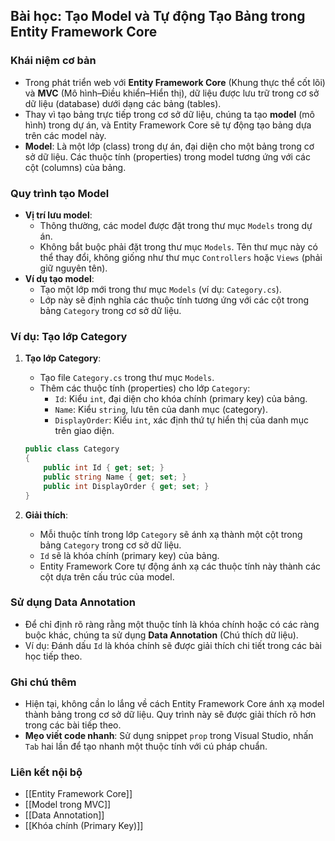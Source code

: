 ## Bài học: Tạo Model và Tự động Tạo Bảng trong Entity Framework Core

### Khái niệm cơ bản
- Trong phát triển web với **Entity Framework Core** (Khung thực thể cốt lõi) và **MVC** (Mô hình–Điều khiển–Hiển thị), dữ liệu được lưu trữ trong cơ sở dữ liệu (database) dưới dạng các bảng (tables).
- Thay vì tạo bảng trực tiếp trong cơ sở dữ liệu, chúng ta tạo **model** (mô hình) trong dự án, và Entity Framework Core sẽ tự động tạo bảng dựa trên các model này.
- **Model**: Là một lớp (class) trong dự án, đại diện cho một bảng trong cơ sở dữ liệu. Các thuộc tính (properties) trong model tương ứng với các cột (columns) của bảng.

### Quy trình tạo Model
- **Vị trí lưu model**:
  - Thông thường, các model được đặt trong thư mục `Models` trong dự án.
  - Không bắt buộc phải đặt trong thư mục `Models`. Tên thư mục này có thể thay đổi, không giống như thư mục `Controllers` hoặc `Views` (phải giữ nguyên tên).
- **Ví dụ tạo model**:
  - Tạo một lớp mới trong thư mục `Models` (ví dụ: `Category.cs`).
  - Lớp này sẽ định nghĩa các thuộc tính tương ứng với các cột trong bảng `Category` trong cơ sở dữ liệu.

### Ví dụ: Tạo lớp Category
1. **Tạo lớp Category**:
   - Tạo file `Category.cs` trong thư mục `Models`.
   - Thêm các thuộc tính (properties) cho lớp `Category`:
     - `Id`: Kiểu `int`, đại diện cho khóa chính (primary key) của bảng.
     - `Name`: Kiểu `string`, lưu tên của danh mục (category).
     - `DisplayOrder`: Kiểu `int`, xác định thứ tự hiển thị của danh mục trên giao diện.

   ```csharp
   public class Category
   {
       public int Id { get; set; }
       public string Name { get; set; }
       public int DisplayOrder { get; set; }
   }
   ```

2. **Giải thích**:
   - Mỗi thuộc tính trong lớp `Category` sẽ ánh xạ thành một cột trong bảng `Category` trong cơ sở dữ liệu.
   - `Id` sẽ là khóa chính (primary key) của bảng.
   - Entity Framework Core tự động ánh xạ các thuộc tính này thành các cột dựa trên cấu trúc của model.

### Sử dụng Data Annotation
- Để chỉ định rõ ràng rằng một thuộc tính là khóa chính hoặc có các ràng buộc khác, chúng ta sử dụng **Data Annotation** (Chú thích dữ liệu).
- Ví dụ: Đánh dấu `Id` là khóa chính sẽ được giải thích chi tiết trong các bài học tiếp theo.

### Ghi chú thêm
- Hiện tại, không cần lo lắng về cách Entity Framework Core ánh xạ model thành bảng trong cơ sở dữ liệu. Quy trình này sẽ được giải thích rõ hơn trong các bài tiếp theo.
- **Mẹo viết code nhanh**: Sử dụng snippet `prop` trong Visual Studio, nhấn `Tab` hai lần để tạo nhanh một thuộc tính với cú pháp chuẩn.

### Liên kết nội bộ
- [[Entity Framework Core]]
- [[Model trong MVC]]
- [[Data Annotation]]
- [[Khóa chính (Primary Key)]]